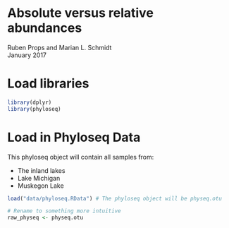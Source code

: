 # Absolute versus relative abundances
Ruben Props and Marian L. Schmidt  
January 2017  


  
  


# Load libraries


```r
library(dplyr)
library(phyloseq)
```


# Load in Phyloseq Data
This phyloseq object will contain all samples from:  

- The inland lakes  
- Lake Michigan  
- Muskegon Lake 


```r
load("data/phyloseq.RData") # The phyloseq object will be physeq.otu

# Rename to something more intuitive
raw_physeq <- physeq.otu
```

